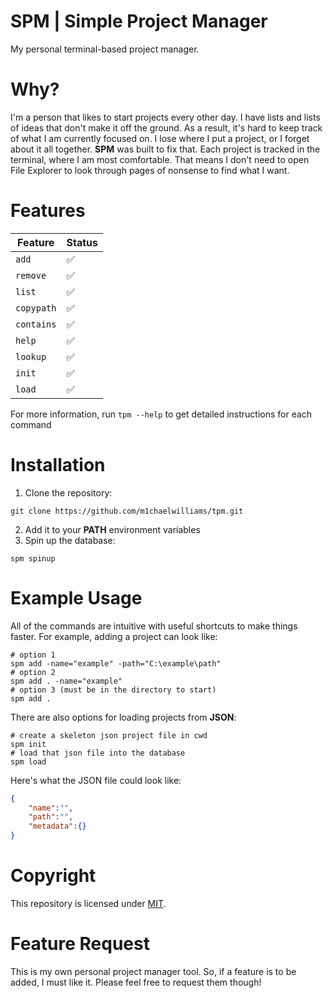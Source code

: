# SPM | Simple Project Manager

My personal terminal-based project manager.

# Why?

I'm a person that likes to start projects every other day. I have lists and lists of ideas that don't make it off the ground. As a result, it's hard to keep track of what I am currently focused on. I lose where I put a project, or I forget about it all together. __SPM__ was built to fix that. Each project is tracked in the terminal, where I am most comfortable. That means I don't need to open File Explorer to look through pages of nonsense to find what I want.

# Features

|Feature|Status|
|-------|------|
|`add`|✅|
|`remove`|✅|
|`list`|✅|
|`copypath`|✅|
|`contains`|✅|
|`help`|✅|
|`lookup`|✅|
|`init`|✅|
|`load`|✅|

For more information, run `tpm --help` to get detailed instructions for each command

# Installation

1. Clone the repository:
```shell
git clone https://github.com/m1chaelwilliams/tpm.git
```
2. Add it to your __PATH__ environment variables
3. Spin up the database:
```shell
spm spinup
```

# Example Usage

All of the commands are intuitive with useful shortcuts to make things faster. For example, adding a project can look like:

```shell
# option 1
spm add -name="example" -path="C:\example\path"
# option 2
spm add . -name="example"
# option 3 (must be in the directory to start)
spm add .
```

There are also options for loading projects from __JSON__:

```shell
# create a skeleton json project file in cwd
spm init
# load that json file into the database
spm load
```

Here's what the JSON file could look like:

```json
{
	"name":"",
	"path":"",
	"metadata":{}
}
```

# Copyright

This repository is licensed under [MIT](./LICENSE).

# Feature Request

This is my own personal project manager tool. So, if a feature is to be added, I must like it. Please feel free to request them though!